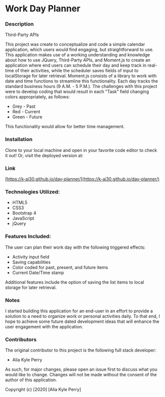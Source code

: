 # Work Day Planner

### Description

Third-Party APIs

This project was create to conceptualize and code a simple calendar application, which users would find engaging, but straightforward to use.  This application makes use of a working understanding and knowledge about how to use JQuery, Third-Party APIs, and Moment.js to create an application where end users can schedule their day and keep track in real-time of their activities, while the scheduler saves fields of input to localStorage for later retrieval.  Moment.js consists of a library to work with date and time functions to streamline this functionality.  Each day tracks the standard business hours (9 A.M. - 5 P.M.).  The challenges with this project were to develop coding that would result in each "Task" field changing colors appropriately, as follows:
 
* Grey - Past
* Red - Current
* Green - Future

This functionality would allow for better time management.

### Installation

Clone to your local machine and open in your favorite code editor to check it out! Or, visit the deployed version at: 

### Link

[https://k-ai30.github.io/day-planner/](https://k-ai30.github.io/day-planner/)

### Technologies Utilized:

* HTML5
* CSS3
* Bootstrap 4
* JavaScript
* jQuery

### Features Included:

The user can plan their work day with the following triggered effects:

- Activity input field
- Saving capabilities
- Color coded for past, present, and future items
- Current Date/Time stamp

Additional features include the option of saving the list items to local storage for later retrieval.

### Notes

I started building this application for an end-user in an effort to provide a solution to a need to organize work or personal activities daily. To that end, I hope to achieve some future dated development ideas that will enhance the user engagement with the application.

### Contributors

The original contributor to this project is the following full stack developer:

- Alia Kyle Perry

As such, for major changes, please open an issue first to discuss what you would like to change. Changes will not be made without the consent of the author of this application.

Copyright (c) [2020] [Alia Kyle Perry]